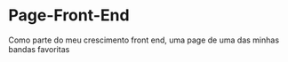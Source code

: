 # Page-Front-End
 Como parte do meu crescimento front end, uma page de uma das minhas bandas favoritas
